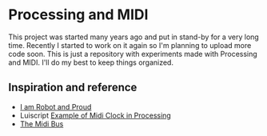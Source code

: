 # Processing and MIDI

This project was started many years ago and put in stand-by for a very long time. Recently I started to work on it again so I'm planning to upload more code soon. This is just a repository with experiments made with Processing and MIDI. I'll do my best to keep things organized.

## Inspiration and reference
* [I am Robot and Proud](https://www.instagram.com/robotandproud/)
* Luiscript [Example of Midi Clock in Processing](https://github.com/luiscript/NSYNC/blob/master/Processing/Processing_MIDI_clock/Processing_MIDI_clock.pde)
* [The Midi Bus](http://www.smallbutdigital.com/projects/themidibus/)